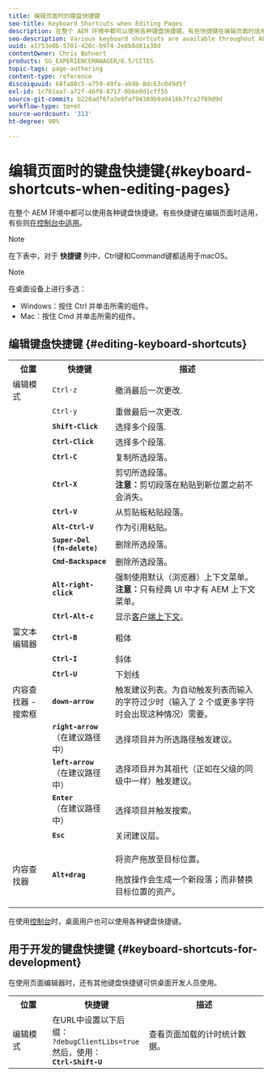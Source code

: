 ```yaml
---
title: 编辑页面时的键盘快捷键
seo-title: Keyboard Shortcuts when Editing Pages
description: 在整个 AEM 环境中都可以使用各种键盘快捷键。有些快捷键在编辑页面时适用，有些则在控制台中适用。
seo-description: Various keyboard shortcuts are available throughout AEM. Some apply when editing pages, others to the use of consoles.
uuid: a1753e0b-5701-426c-b974-2e8b8d81a30d
contentOwner: Chris Bohnert
products: SG_EXPERIENCEMANAGER/6.5/SITES
topic-tags: page-authoring
content-type: reference
discoiquuid: 68fa88c5-a759-49fa-ab9b-8dc63c049d5f
exl-id: 1c761aa7-a72f-46f0-8717-0b6e0d1cff55
source-git-commit: b220adf6fa3e9faf94389b9a9416b7fca2f89d9d
workflow-type: tm+mt
source-wordcount: '313'
ht-degree: 90%

---
```


# 编辑页面时的键盘快捷键{#keyboard-shortcuts-when-editing-pages}

在整个 AEM 环境中都可以使用各种键盘快捷键。有些快捷键在编辑页面时适用，有些则[在控制台中适用](/help/sites-classic-ui-authoring/author-env-keyboard-shortcuts.md)。

>[!NOTE]
>
>在下表中，对于 **快捷键** 列中，Ctrl键和Command键都适用于macOS。

>[!NOTE]
>
>在桌面设备上进行多选：
>
>* Windows：按住 Ctrl 并单击所需的组件。
>* Mac：按住 Cmd 并单击所需的组件。
>


## 编辑键盘快捷键 {#editing-keyboard-shortcuts}

<table>
 <tbody>
  <tr>
   <th>位置</th>
   <th>快捷键</th>
   <th>描述</th>
  </tr>
  <tr>
   <td>编辑模式</td>
   <td><code>Ctrl-z</code></td>
   <td>撤消最后一次更改.</td>
  </tr>
  <tr>
   <td> </td>
   <td><code>Ctrl-y</code></td>
   <td>重做最后一次更改.</td>
  </tr>
  <tr>
   <td> </td>
   <td><strong><code>Shift-Click</code></strong></td>
   <td>选择多个段落.</td>
  </tr>
  <tr>
   <td> </td>
   <td><strong><code>Ctrl-Click</code></strong></td>
   <td>选择多个段落.</td>
  </tr>
  <tr>
   <td> </td>
   <td><strong><code>Ctrl-C</code></strong></td>
   <td>复制所选段落。</td>
  </tr>
  <tr>
   <td> </td>
   <td><strong><code>Ctrl-X</code></strong></td>
   <td>剪切所选段落。<strong><br />注意：</strong>剪切段落在粘贴到新位置之前不会消失。</td>
  </tr>
  <tr>
   <td> </td>
   <td><strong><code>Ctrl-V</code></strong></td>
   <td>从剪贴板粘贴段落。</td>
  </tr>
  <tr>
   <td> </td>
   <td><strong><code>Alt-Ctrl-V</code></strong></td>
   <td>作为引用粘贴。</td>
  </tr>
  <tr>
   <td> </td>
   <td><strong><code>Super-Del (fn-delete)</code></strong></td>
   <td>删除所选段落。</td>
  </tr>
  <tr>
   <td> </td>
   <td><strong><code>Cmd-Backspace</code></strong></td>
   <td>删除所选段落。</td>
  </tr>
  <tr>
   <td> </td>
   <td><strong><code>Alt-right-click</code></strong></td>
   <td>强制使用默认（浏览器）上下文菜单。<br />
<strong>注意：</strong>只有经典 UI 中才有 AEM 上下文菜单。</td>
  </tr>
  <tr>
   <td> </td>
   <td><strong><code>Ctrl-Alt-c</code></strong></td>
   <td>显示<a href="/help/sites-administering/client-context.md">客户端上下文</a>。</td>
  </tr>
  <tr>
   <td>富文本编辑器<br /> </td>
   <td><strong><code>Ctrl-B</code></strong><br /> </td>
   <td>粗体</td>
  </tr>
  <tr>
   <td> </td>
   <td><strong><code>Ctrl-I</code></strong><br /> </td>
   <td>斜体<br /> </td>
  </tr>
  <tr>
   <td> </td>
   <td><strong><code>Ctrl-U</code></strong><br /> </td>
   <td>下划线</td>
  </tr>
  <tr>
   <td>内容查找器 - 搜索框</td>
   <td><strong><code>down-arrow</code></strong></td>
   <td>触发建议列表。为自动触发列表而输入的字符过少时（输入了 2 个或更多字符时会出现这种情况）需要。</td>
  </tr>
  <tr>
   <td> </td>
   <td><strong><code>right-arrow</code></strong><br /> （在建议路径中）</td>
   <td>选择项目并为所选路径触发建议。</td>
  </tr>
  <tr>
   <td> </td>
   <td><strong><code>left-arrow</code></strong><br /> （在建议路径中）</td>
   <td>选择项目并为其祖代（正如在父级的同级中一样）触发建议。</td>
  </tr>
  <tr>
   <td> </td>
   <td><strong><code>Enter</code></strong><br /> （在建议路径中）</td>
   <td>选择项目并触发搜索。</td>
  </tr>
  <tr>
   <td> </td>
   <td><strong><code>Esc</code></strong></td>
   <td>关闭建议层。</td>
  </tr>
  <tr>
   <td>内容查找器<br /> </td>
   <td><strong><code>Alt+drag</code></strong></td>
   <td><p>将资产拖放至目标位置。</p> <p>拖放操作会生成一个新段落；而非替换目标位置的资产。</p> </td>
  </tr>
 </tbody>
</table>

在使用[控制台](/help/sites-classic-ui-authoring/author-env-keyboard-shortcuts.md)时，桌面用户也可以使用各种键盘快捷键。

## 用于开发的键盘快捷键 {#keyboard-shortcuts-for-development}

在使用页面编辑器时，还有其他键盘快捷键可供桌面开发人员使用。

<table>
 <tbody>
  <tr>
   <th>位置</th>
   <th>快捷键</th>
   <th>描述</th>
  </tr>
  <tr>
   <td>编辑模式</td>
   <td>在URL中设置以下后缀：<br /> <code>?debugClientLibs=true</code><br /> 然后，使用：<br /> <strong><code>Ctrl-Shift-U</code></strong></td>
   <td>查看页面加载的计时统计数据。</td>
  </tr>
 </tbody>
</table>
